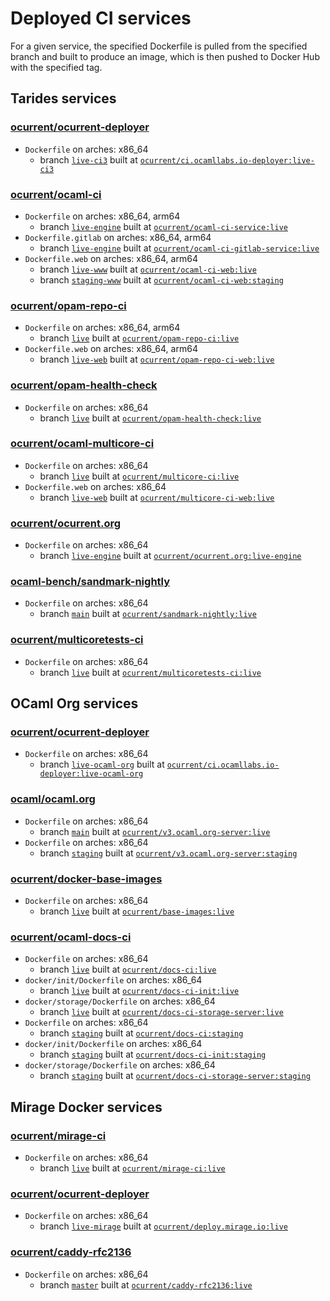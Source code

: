 # Deployed CI services

For a given service, the specified Dockerfile is pulled from the specified branch and built to produce an image, which is then pushed to Docker Hub with the specified tag.

## Tarides services

### [ocurrent/ocurrent-deployer](https://github.com/ocurrent/ocurrent-deployer)
- `Dockerfile` on arches: x86_64
  - branch [`live-ci3`](https://github.com/ocurrent/ocurrent-deployer/tree/live-ci3) built at [`ocurrent/ci.ocamllabs.io-deployer:live-ci3`](https://hub.docker.com/r/ocurrent/ci.ocamllabs.io-deployer)

### [ocurrent/ocaml-ci](https://github.com/ocurrent/ocaml-ci)
- `Dockerfile` on arches: x86_64, arm64
  - branch [`live-engine`](https://github.com/ocurrent/ocaml-ci/tree/live-engine) built at [`ocurrent/ocaml-ci-service:live`](https://hub.docker.com/r/ocurrent/ocaml-ci-service)
- `Dockerfile.gitlab` on arches: x86_64, arm64
  - branch [`live-engine`](https://github.com/ocurrent/ocaml-ci/tree/live-engine) built at [`ocurrent/ocaml-ci-gitlab-service:live`](https://hub.docker.com/r/ocurrent/ocaml-ci-gitlab-service)
- `Dockerfile.web` on arches: x86_64, arm64
  - branch [`live-www`](https://github.com/ocurrent/ocaml-ci/tree/live-www) built at [`ocurrent/ocaml-ci-web:live`](https://hub.docker.com/r/ocurrent/ocaml-ci-web)
  - branch [`staging-www`](https://github.com/ocurrent/ocaml-ci/tree/staging-www) built at [`ocurrent/ocaml-ci-web:staging`](https://hub.docker.com/r/ocurrent/ocaml-ci-web)

### [ocurrent/opam-repo-ci](https://github.com/ocurrent/opam-repo-ci)
- `Dockerfile` on arches: x86_64, arm64
  - branch [`live`](https://github.com/ocurrent/opam-repo-ci/tree/live) built at [`ocurrent/opam-repo-ci:live`](https://hub.docker.com/r/ocurrent/opam-repo-ci)
- `Dockerfile.web` on arches: x86_64, arm64
  - branch [`live-web`](https://github.com/ocurrent/opam-repo-ci/tree/live-web) built at [`ocurrent/opam-repo-ci-web:live`](https://hub.docker.com/r/ocurrent/opam-repo-ci-web)

### [ocurrent/opam-health-check](https://github.com/ocurrent/opam-health-check)
- `Dockerfile` on arches: x86_64
  - branch [`live`](https://github.com/ocurrent/opam-health-check/tree/live) built at [`ocurrent/opam-health-check:live`](https://hub.docker.com/r/ocurrent/opam-health-check)

### [ocurrent/ocaml-multicore-ci](https://github.com/ocurrent/ocaml-multicore-ci)
- `Dockerfile` on arches: x86_64
  - branch [`live`](https://github.com/ocurrent/ocaml-multicore-ci/tree/live) built at [`ocurrent/multicore-ci:live`](https://hub.docker.com/r/ocurrent/multicore-ci)
- `Dockerfile.web` on arches: x86_64
  - branch [`live-web`](https://github.com/ocurrent/ocaml-multicore-ci/tree/live-web) built at [`ocurrent/multicore-ci-web:live`](https://hub.docker.com/r/ocurrent/multicore-ci-web)

### [ocurrent/ocurrent.org](https://github.com/ocurrent/ocurrent.org)
- `Dockerfile` on arches: x86_64
  - branch [`live-engine`](https://github.com/ocurrent/ocurrent.org/tree/live-engine) built at [`ocurrent/ocurrent.org:live-engine`](https://hub.docker.com/r/ocurrent/ocurrent.org)

### [ocaml-bench/sandmark-nightly](https://github.com/ocaml-bench/sandmark-nightly)
- `Dockerfile` on arches: x86_64
  - branch [`main`](https://github.com/ocaml-bench/sandmark-nightly/tree/main) built at [`ocurrent/sandmark-nightly:live`](https://hub.docker.com/r/ocurrent/sandmark-nightly)

### [ocurrent/multicoretests-ci](https://github.com/ocurrent/multicoretests-ci)
- `Dockerfile` on arches: x86_64
  - branch [`live`](https://github.com/ocurrent/multicoretests-ci/tree/live) built at [`ocurrent/multicoretests-ci:live`](https://hub.docker.com/r/ocurrent/multicoretests-ci)

## OCaml Org services

### [ocurrent/ocurrent-deployer](https://github.com/ocurrent/ocurrent-deployer)
- `Dockerfile` on arches: x86_64
  - branch [`live-ocaml-org`](https://github.com/ocurrent/ocurrent-deployer/tree/live-ocaml-org) built at [`ocurrent/ci.ocamllabs.io-deployer:live-ocaml-org`](https://hub.docker.com/r/ocurrent/ci.ocamllabs.io-deployer)

### [ocaml/ocaml.org](https://github.com/ocaml/ocaml.org)
- `Dockerfile` on arches: x86_64
  - branch [`main`](https://github.com/ocaml/ocaml.org/tree/main) built at [`ocurrent/v3.ocaml.org-server:live`](https://hub.docker.com/r/ocurrent/v3.ocaml.org-server)
- `Dockerfile` on arches: x86_64
  - branch [`staging`](https://github.com/ocaml/ocaml.org/tree/staging) built at [`ocurrent/v3.ocaml.org-server:staging`](https://hub.docker.com/r/ocurrent/v3.ocaml.org-server)

### [ocurrent/docker-base-images](https://github.com/ocurrent/docker-base-images)
- `Dockerfile` on arches: x86_64
  - branch [`live`](https://github.com/ocurrent/docker-base-images/tree/live) built at [`ocurrent/base-images:live`](https://hub.docker.com/r/ocurrent/base-images)

### [ocurrent/ocaml-docs-ci](https://github.com/ocurrent/ocaml-docs-ci)
- `Dockerfile` on arches: x86_64
  - branch [`live`](https://github.com/ocurrent/ocaml-docs-ci/tree/live) built at [`ocurrent/docs-ci:live`](https://hub.docker.com/r/ocurrent/docs-ci)
- `docker/init/Dockerfile` on arches: x86_64
  - branch [`live`](https://github.com/ocurrent/ocaml-docs-ci/tree/live) built at [`ocurrent/docs-ci-init:live`](https://hub.docker.com/r/ocurrent/docs-ci-init)
- `docker/storage/Dockerfile` on arches: x86_64
  - branch [`live`](https://github.com/ocurrent/ocaml-docs-ci/tree/live) built at [`ocurrent/docs-ci-storage-server:live`](https://hub.docker.com/r/ocurrent/docs-ci-storage-server)
- `Dockerfile` on arches: x86_64
  - branch [`staging`](https://github.com/ocurrent/ocaml-docs-ci/tree/staging) built at [`ocurrent/docs-ci:staging`](https://hub.docker.com/r/ocurrent/docs-ci)
- `docker/init/Dockerfile` on arches: x86_64
  - branch [`staging`](https://github.com/ocurrent/ocaml-docs-ci/tree/staging) built at [`ocurrent/docs-ci-init:staging`](https://hub.docker.com/r/ocurrent/docs-ci-init)
- `docker/storage/Dockerfile` on arches: x86_64
  - branch [`staging`](https://github.com/ocurrent/ocaml-docs-ci/tree/staging) built at [`ocurrent/docs-ci-storage-server:staging`](https://hub.docker.com/r/ocurrent/docs-ci-storage-server)

## Mirage Docker services

### [ocurrent/mirage-ci](https://github.com/ocurrent/mirage-ci)
- `Dockerfile` on arches: x86_64
  - branch [`live`](https://github.com/ocurrent/mirage-ci/tree/live) built at [`ocurrent/mirage-ci:live`](https://hub.docker.com/r/ocurrent/mirage-ci)

### [ocurrent/ocurrent-deployer](https://github.com/ocurrent/ocurrent-deployer)
- `Dockerfile` on arches: x86_64
  - branch [`live-mirage`](https://github.com/ocurrent/ocurrent-deployer/tree/live-mirage) built at [`ocurrent/deploy.mirage.io:live`](https://hub.docker.com/r/ocurrent/deploy.mirage.io)

### [ocurrent/caddy-rfc2136](https://github.com/ocurrent/caddy-rfc2136)
- `Dockerfile` on arches: x86_64
  - branch [`master`](https://github.com/ocurrent/caddy-rfc2136/tree/master) built at [`ocurrent/caddy-rfc2136:live`](https://hub.docker.com/r/ocurrent/caddy-rfc2136)

